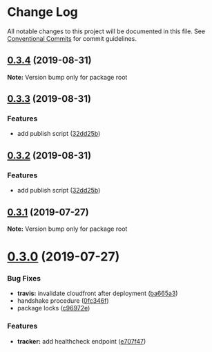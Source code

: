 # Change Log

All notable changes to this project will be documented in this file.
See [Conventional Commits](https://conventionalcommits.org) for commit guidelines.

## [0.3.4](http://ec2-18-218-192-178.us-east-2.compute.amazonaws.com:9292/hugomarisco/bitstreamy/compare/v0.3.3...v0.3.4) (2019-08-31)

**Note:** Version bump only for package root





## [0.3.3](http://ec2-18-218-192-178.us-east-2.compute.amazonaws.com:9292/hugomarisco/bitstreamy/compare/v0.3.1...v0.3.3) (2019-08-31)


### Features

* add publish script ([32dd25b](http://ec2-18-218-192-178.us-east-2.compute.amazonaws.com:9292/hugomarisco/bitstreamy/commits/32dd25b))





## [0.3.2](http://ec2-18-218-192-178.us-east-2.compute.amazonaws.com:9292/hugomarisco/bitstreamy/compare/v0.3.1...v0.3.2) (2019-08-31)


### Features

* add publish script ([32dd25b](http://ec2-18-218-192-178.us-east-2.compute.amazonaws.com:9292/hugomarisco/bitstreamy/commits/32dd25b))





## [0.3.1](https://github.com/bitstreamy/bitstreamy/compare/v0.3.0...v0.3.1) (2019-07-27)

**Note:** Version bump only for package root





# [0.3.0](https://github.com/bitstreamy/bitstreamy/compare/v0.2.0...v0.3.0) (2019-07-27)


### Bug Fixes

* **travis:** invalidate cloudfront after deployment ([ba665a3](https://github.com/bitstreamy/bitstreamy/commit/ba665a3))
* handshake procedure ([0fc346f](https://github.com/bitstreamy/bitstreamy/commit/0fc346f))
* package locks ([c96972e](https://github.com/bitstreamy/bitstreamy/commit/c96972e))


### Features

* **tracker:** add healthcheck endpoint ([e707f47](https://github.com/bitstreamy/bitstreamy/commit/e707f47))

